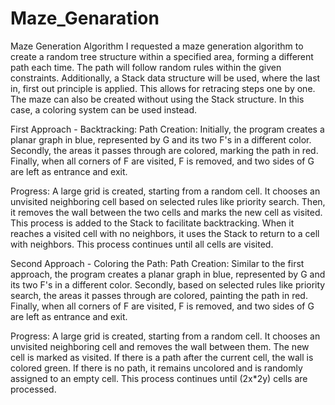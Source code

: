# Maze_Genaration
Maze Generation Algorithm
I requested a maze generation algorithm to create a random tree structure within a specified area, forming a different path each time. The path will follow random rules within the given constraints. Additionally, a Stack data structure will be used, where the last in, first out principle is applied. This allows for retracing steps one by one. The maze can also be created without using the Stack structure. In this case, a coloring system can be used instead.

First Approach - Backtracking:
Path Creation: Initially, the program creates a planar graph in blue, represented by G and its two F's in a different color. Secondly, the areas it passes through are colored, marking the path in red. Finally, when all corners of F are visited, F is removed, and two sides of G are left as entrance and exit.

Progress: A large grid is created, starting from a random cell. It chooses an unvisited neighboring cell based on selected rules like priority search. Then, it removes the wall between the two cells and marks the new cell as visited. This process is added to the Stack to facilitate backtracking. When it reaches a visited cell with no neighbors, it uses the Stack to return to a cell with neighbors. This process continues until all cells are visited.

Second Approach - Coloring the Path:
Path Creation: Similar to the first approach, the program creates a planar graph in blue, represented by G and its two F's in a different color. Secondly, based on selected rules like priority search, the areas it passes through are colored, painting the path in red. Finally, when all corners of F are visited, F is removed, and two sides of G are left as entrance and exit.

Progress: A large grid is created, starting from a random cell. It chooses an unvisited neighboring cell and removes the wall between them. The new cell is marked as visited. If there is a path after the current cell, the wall is colored green. If there is no path, it remains uncolored and is randomly assigned to an empty cell. This process continues until (2x*2y) cells are processed.
